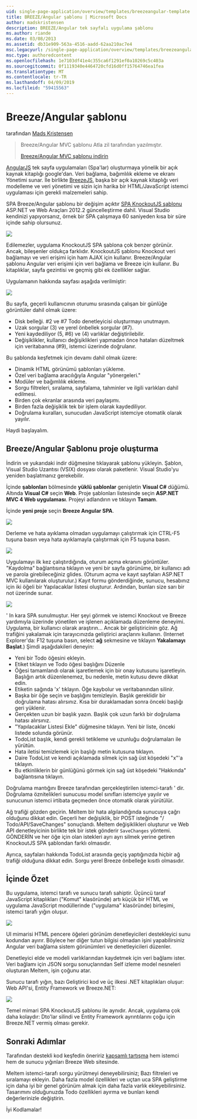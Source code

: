```yaml
---
uid: single-page-application/overview/templates/breezeangular-template
title: BREEZE/Angular şablonu | Microsoft Docs
author: madskristensen
description: BREEZE/Angular tek sayfalı uygulama şablonu
ms.author: riande
ms.date: 03/08/2013
ms.assetid: db31e909-563a-4516-aadd-62aa210ac7e4
msc.legacyurl: /single-page-application/overview/templates/breezeangular-template
msc.type: authoredcontent
ms.openlocfilehash: 1e7103df41e4c355ca6f1291ef0a10269c5c403a
ms.sourcegitcommit: 0f1119340e4464720cfd16d0ff15764746ea1fea
ms.translationtype: MT
ms.contentlocale: tr-TR
ms.lasthandoff: 04/09/2019
ms.locfileid: "59415563"
---
```

# <a name="breezeangular-template"></a>Breeze/Angular şablonu

tarafından [Mads Kristensen](https://github.com/madskristensen)

> Breeze/Angular MVC şablonu Atla zil tarafından yazılmıştır.
> 
> [Breeze/Angular MVC şablonu indirin](https://go.microsoft.com/fwlink/?LinkId=286437)


[AngularJS](http://angularjs.org) tek sayfa uygulamaları (Spa'lar) oluşturmaya yönelik bir açık kaynak kitaplığı google'dan. Veri bağlama, bağımlılık ekleme ve ekranı Yönetimi sunar. İle birlikte [BreezeJS](http://www.breezejs.com/?utm_source=ms-spa), başka bir açık kaynak kitaplığı veri modelleme ve veri yönetimi ve sizin için harika bir HTML/JavaScript istemci uygulaması için gerekli malzemeleri sahip.

SPA Breeze/Angular şablonu bir değişim açıktır [SPA KnockoutJS şablonu](../introduction/knockoutjs-template.md) ASP.NET ve Web Araçları 2012.2 güncelleştirme dahil. Visual Studio kendinizi yapıyorsanız, örnek bir SPA çalışmaya 60 saniyeden kısa bir süre içinde sahip olursunuz.

![](http://www.breezejs.com/sites/all/images/spa-template/NgRunningTodoPage.png)

Edilemezler, uygulama KnockoutJS SPA şablona çok benzer görünür. Ancak, bileşenler oldukça farklıdır. KnockoutJS şablonu Knockout veri bağlamayı ve veri erişimi için ham AJAX için kullanır. Breeze/Angular şablonu Angular veri erişimi için veri bağlama ve Breeze için kullanır. Bu kitaplıklar, sayfa gezintisi ve geçmiş gibi ek özellikler sağlar.

Uygulamanın hakkında sayfası aşağıda verilmiştir:

![](http://www.breezejs.com/sites/all/images/spa-template/NgRunningAboutPage.png)

Bu sayfa, geçerli kullanıcının oturumu sırasında çalışan bir günlüğe görüntüler dahil olmak üzere:

- Disk belleği. #2 ve #7 Todo denetleyicisi oluşturmayı unutmayın.
- Uzak sorgular (3) ve yerel önbellek sorgular (#7).
- Yeni kaydediliyor (5, #6) ve (4) varlıklar değiştirilebilir.
- Değişiklikler, kullanıcı değişiklikleri yapmadan önce hataları düzeltmek için veritabanına (#9), istemci üzerinde doğrulanır.

Bu şablonda keşfetmek için devamı dahil olmak üzere:

- Dinamik HTML görünümü şablonları yükleme.
- Özel veri bağlama aracılığıyla Angular "yönergeleri."
- Modüler ve bağımlılık ekleme.
- Sorgu filtreleri, sıralama, sayfalama, tahminler ve ilgili varlıkları dahil edilmesi.
- Birden çok ekranlar arasında veri paylaşımı.
- Birden fazla değişiklik tek bir işlem olarak kaydediliyor.
- Doğrulama kuralları, sunucudan JavaScript istemciye otomatik olarak yayılır.

Haydi başlayalım.

## <a name="create-a-breezeangular-template-project"></a>Breeze/Angular Şablonu proje oluşturma

İndirin ve yukarıdaki indir düğmesine tıklayarak şablonu yükleyin. Şablon, Visual Studio Uzantısı (VSIX) dosyası olarak paketlenir. Visual Studio'yu yeniden başlatmanız gerekebilir.

İçinde **şablonları** bölmesinde **yüklü şablonlar** genişletin **Visual C#** düğümü. Altında **Visual C#** seçin **Web**. Proje şablonları listesinde seçin **ASP.NET MVC 4 Web uygulaması**. Projeyi adlandırın ve tıklayın **Tamam**.

İçinde **yeni proje** seçin **Breeze Angular SPA**.

![](http://www.breezejs.com/sites/all/images/spa-template/SelectBreezeNgSpaTemplate.png)

Derleme ve hata ayıklama olmadan uygulamayı çalıştırmak için CTRL-F5 tuşuna basın veya hata ayıklamayla çalıştırmak için F5 tuşuna basın.

![](http://www.breezejs.com/sites/all/images/spa-template/ZephyrLogin.png)

Uygulamayı ilk kez çalıştırdığında, oturum açma ekranını görüntüler. "Kaydolma" bağlantısına tıklayın ve yeni bir sayfa görünüme, bir kullanıcı adı ve parola girebileceğiniz glides. (Oturum açma ve kayıt sayfaları ASP.NET MVC kullanılarak oluşturulur.) Kayıt formu gönderdiğinde, sunucu, hesabınız için iki öğeli bir Yapılacaklar listesi oluşturur. Ardından, bunları size sarı bir not üzerinde sunar.

![](http://www.breezejs.com/sites/all/images/spa-template/TodoList.png)

' In kara SPA sunulmuştur. Her şeyi görmek ve istemci Knockout ve Breeze yardımıyla üzerinde yönetilen ve işlenen açıklamada düzenleme deneyimi. Uygulama, bir kullanıcı olarak araştırın... Ancak bir geliştiricinin göz. Ağ trafiğini yakalamak için tarayıcınızda geliştirici araçlarını kullanın. (Internet Explorer'da: F12 tuşuna basın, select **ağ** sekmesine ve tıklayın **Yakalamayı Başlat**.) Şimdi aşağıdakileri deneyin:

- Yeni bir Todo öğesini ekleyin.
- Etiket tıklayın ve Todo öğesi başlığını Düzenle
- Öğesi tamamlandı olarak işaretlemek için bir onay kutusunu işaretleyin. Başlığın artık düzenlenemez, bu nedenle, metin kutusu devre dikkat edin.
- Etiketin sağında 'x' tıklayın. Öğe kaybolur ve veritabanından silinir.
- Başka bir öğe seçin ve başlığını temizleyin. Başlık gereklidir bir doğrulama hatası alırsınız. Kısa bir duraklamadan sonra önceki başlığı geri yüklenir.
- Gerçekten uzun bir başlık yazın. Başlık çok uzun farklı bir doğrulama hatası alırsınız.
- "Yapılacaklar Listesi Ekle" düğmesine tıklayın. Yeni bir liste, önceki listede solunda görünür.
- TodoList başlık, kendi gerekli tetikleme ve uzunluğu doğrulamaları ile yürütün.
- Hata iletisi temizlemek için başlığı metin kutusuna tıklayın.
- Daire TodoList ve kendi açıklamada silmek için sağ üst köşedeki "x"'a tıklayın.
- Bu etkinliklerin bir günlüğünü görmek için sağ üst köşedeki "Hakkında" bağlantısına tıklayın.

Doğrulama mantığını Breeze tarafından gerçekleştirilen istemci-tarafı ' dir. Doğrulama öznitelikleri sunucusu model sınıfları istemciye yayılır ve sunucunun istemci irtibata geçmeden önce otomatik olarak yürütülür.

Ağ trafiği gözden geçirin. Meltem bir hata algılandığında sunucuya çağrı olduğunu dikkat edin. Geçerli her değişiklik, bir POST isteğinde "/ Todo/API/SaveChanges" sonuçlandı. Meltem değişiklikleri oluşturur ve Web API denetleyicinin birlikte tek bir istek gönderir `SaveChanges` yöntemi. GÖNDERİN ve her öğe için olan istekleri ayrı ayrı silmek yerine getiren KnockoutJS SPA şablondan farklı olmasıdır.

Ayrıca, sayfaları hakkında TodoList arasında geçiş yaptığınızda hiçbir ağ trafiği olduğuna dikkat edin. Sorgu yerel Breeze önbelleğe kısıtlı olmasıdır.

## <a name="peek-inside"></a>İçinde Özet

Bu uygulama, istemci tarafı ve sunucu tarafı sahiptir. Üçüncü taraf JavaScript kitaplıkları ("Komut" klasöründe) artı küçük bir HTML ve uygulama JavaScript modüllerinde ("uygulama" klasöründe) birleşimi, istemci tarafı yığın oluşur.

![](http://www.breezejs.com/sites/all/images/spa-template/NgClientArchitecture2.png)

UI mimarisi HTML pencere öğeleri görünüm denetleyicileri destekleyici sunu kodundan ayırır. Böylece her diğer tutun bilgisi olmadan işini yapabilirsiniz Angular veri bağlama sistem görünümleri ve denetleyicileri düzenler.

Denetleyici elde ve modeli varlıklarından kaydetmek için veri bağlamı ister. Veri bağlamı için JSON sorgu sonuçlarından Self izleme model nesneleri oluşturan Meltem, işin çoğunu atar.

Sunucu tarafı yığın, bazı Geliştirici kod ve üç ilkesi .NET kitaplıkları oluşur: Web API'si, Entity Framework ve Breeze.NET:

![](http://www.breezejs.com/sites/all/images/spa-template/ServerArchitecture.png)

Temel mimari SPA KnockoutJS şablonu ile aynıdır. Ancak, uygulama çok daha kolaydır: Dto'lar silindi ve Entity Framework ayrıntılarını çoğu için Breeze.NET vermiş olması gerekir.

## <a name="next-steps"></a>Sonraki Adımlar

Tarafından destekli kod keşfedin öneririz [kapsamlı tartışma](http://www.breezejs.com/ng-spa-template?utm_source=ms-spa) hem istemci hem de sunucu yığınları Breeze Web sitesinde.

Meltem istemci-tarafı sorgu yürütmeyi deneyebilirsiniz; Bazı filtreleri ve sıralamayı ekleyin. Daha fazla model özellikleri ve uçtan uca SPA geliştirme için daha iyi bir genel görünüm almak için daha fazla varlık ekleyebilirsiniz. Tasarımını olduğunuzda Todo özellikleri ayırma ve bunları kendi değerlerinizle değiştirin.

İyi Kodlamalar!
